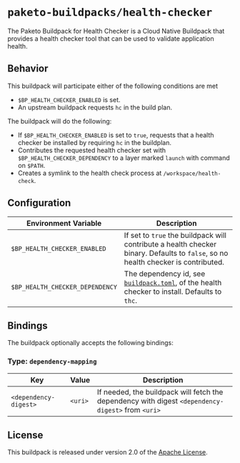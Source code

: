 # `paketo-buildpacks/health-checker`

The Paketo Buildpack for Health Checker is a Cloud Native Buildpack that provides a health checker tool that can be used to validate application health.

## Behavior

This buildpack will participate either of the following conditions are met

* `$BP_HEALTH_CHECKER_ENABLED` is set.
* An upstream buildpack requests `hc` in the build plan.

The buildpack will do the following:

* If `$BP_HEALTH_CHECKER_ENABLED` is set to `true`, requests that a health checker be installed by requiring `hc` in the buildplan.
* Contributes the requested health checker set with `$BP_HEALTH_CHECKER_DEPENDENCY` to a layer marked `launch` with command on `$PATH`.
* Creates a symlink to the health check process at `/workspace/health-check`.

## Configuration

| Environment Variable            | Description                                                                                                                       |
| ------------------------------- | --------------------------------------------------------------------------------------------------------------------------------- |
| `$BP_HEALTH_CHECKER_ENABLED`    | If set to `true` the buildpack will contribute a health checker binary. Defaults to `false`, so no health checker is contributed. |
| `$BP_HEALTH_CHECKER_DEPENDENCY` | The dependency id, see [`buildpack.toml`](buildpack.toml), of the health checker to install. Defaults to `thc`.                   |

## Bindings

The buildpack optionally accepts the following bindings:

### Type: `dependency-mapping`

| Key                   | Value   | Description                                                                                       |
| --------------------- | ------- | ------------------------------------------------------------------------------------------------- |
| `<dependency-digest>` | `<uri>` | If needed, the buildpack will fetch the dependency with digest `<dependency-digest>` from `<uri>` |

## License

This buildpack is released under version 2.0 of the [Apache License][a].

[a]: http://www.apache.org/licenses/LICENSE-2.0
